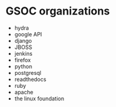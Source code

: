 # GSOC organizations
- hydra
- google API
- django
- JBOSS
- jenkins
- firefox
- python
- postgresql
- readthedocs
- ruby
- apache
- the linux foundation